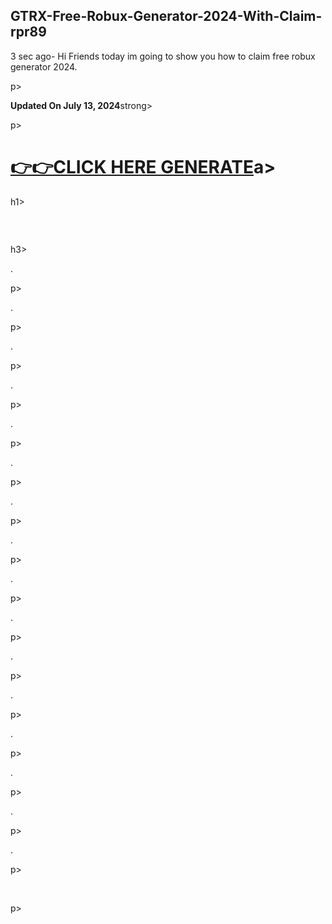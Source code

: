 ## GTRX-Free-Robux-Generator-2024-With-Claim-rpr89 
<p dir="auto">3&nbsp;sec ago- Hi Friends today im going to show you how to claim free robux generator 2024.</p>p>
<p dir="auto"><strong>Updated On July 13, 2024</strong>strong></p>p>
<h1 dir="auto"><a href="https://t.co/8aqIb89W3S">👉👉CLICK&nbsp;HERE GENERATE</a>a></h1>h1>
<h3 dir="auto">&nbsp;</h3>h3>
<p>.</p>p>
<p>.</p>p>
<p>.</p>p>
<p>.</p>p>
<p>.</p>p>
<p>.</p>p>
<p>.</p>p>
<p>.</p>p>
<p>.</p>p>
<p>.</p>p>
<p>.</p>p>
<p>.</p>p>
<p>.</p>p>
<p>.</p>p>
<p>.</p>p>
<p>.</p>p>
<p>&nbsp;</p>p></p></p></strong>
</p></p></strong>
